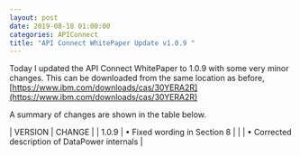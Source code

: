 ```yaml
---
layout: post
date: 2019-08-18 01:00:00
categories: APIConnect
title: "API Connect WhitePaper Update v1.0.9 "
---
```


Today I updated the API Connect WhitePaper to 1.0.9 with some very minor changes. This can be downloaded from the same location as before, [https://www.ibm.com/downloads/cas/30YERA2R](https://www.ibm.com/downloads/cas/30YERA2R)
<!--more-->

A summary of changes are shown in the table below.

| VERSION  | CHANGE |
| 1.0.9 |  • Fixed wording in Section 8  |
| | • Corrected description of DataPower internals |
